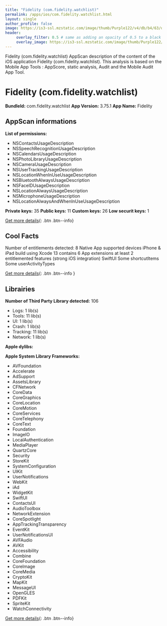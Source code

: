 ```yaml
---
title: "Fidelity (com.fidelity.watchlist)"
permalink: /apps/ios/com.fidelity.watchlist.html
layout: single
author_profile: false
image: https://is3-ssl.mzstatic.com/image/thumb/Purple122/v4/db/b4/63/dbb463da-5bd3-ad16-a69f-11d9037083c2/AppIcon-0-1x_U007emarketing-0-7-0-85-220.png/512x512bb.jpg
header: 
     overlay_filter: 0.5 # same as adding an opacity of 0.5 to a black background
     overlay_image: https://is3-ssl.mzstatic.com/image/thumb/Purple122/v4/db/b4/63/dbb463da-5bd3-ad16-a69f-11d9037083c2/AppIcon-0-1x_U007emarketing-0-7-0-85-220.png/512x512bb.jpg
---
```

Fidelity (com.fidelity.watchlist) AppScan description of the content of the iOS application Fidelity (com.fidelity.watchlist). This analysis is based on the Mobile App Tools : AppScore, static analysis, Audit and the Mobile Audit App Tool.

# Fidelity (com.fidelity.watchlist)

**BundleId:** com.fidelity.watchlist
**App Version:** 3.75.1
**App Name:** Fidelity


## AppScan informations 

**List of permissions:** 
- NSContactsUsageDescription
- NSSpeechRecognitionUsageDescription
- NSCalendarsUsageDescription
- NSPhotoLibraryUsageDescription
- NSCameraUsageDescription
- NSUserTrackingUsageDescription
- NSLocationWhenInUseUsageDescription
- NSBluetoothAlwaysUsageDescription
- NSFaceIDUsageDescription
- NSLocationAlwaysUsageDescription
- NSMicrophoneUsageDescription
- NSLocationAlwaysAndWhenInUseUsageDescription
  
  
**Private keys:** 35
**Public keys:** 11
**Custom keys:** 26
**Low securit keys:** 1
  
[Get more details](/pricing.html){: .btn .btn--info}

## Cool Facts

Number of entitlements detected: 8
Native App
supported devices iPhone & iPad
build using Xcode 13
contains 6 App extensions
at least 2 entitlemented features (strong iOS integration)
SwiftUI
Some shortcutItems 
Some userActivityTypes
  
[Get more details](/pricing.html){: .btn .btn--info }

## Librairies 
**Number of Third Party Library detected:** 106
- Logs: 1 lib(s)
- Tools: 11 lib(s)
- UI: 1 lib(s)
- Crash: 1 lib(s)
- Tracking: 11 lib(s)
- Network: 1 lib(s)


**Apple dylibs:**


**Apple System Library Frameworks:**
- AVFoundation
- Accelerate
- AdSupport
- AssetsLibrary
- CFNetwork
- CoreData
- CoreGraphics
- CoreLocation
- CoreMotion
- CoreServices
- CoreTelephony
- CoreText
- Foundation
- ImageIO
- LocalAuthentication
- MediaPlayer
- QuartzCore
- Security
- StoreKit
- SystemConfiguration
- UIKit
- UserNotifications
- WebKit
- iAd
- WidgetKit
- SwiftUI
- ContactsUI
- AudioToolbox
- NetworkExtension
- CoreSpotlight
- AppTrackingTransparency
- EventKit
- UserNotificationsUI
- AVFAudio
- AVKit
- Accessibility
- Combine
- CoreFoundation
- CoreImage
- CoreMedia
- CryptoKit
- MapKit
- MessageUI
- OpenGLES
- PDFKit
- SpriteKit
- WatchConnectivity


  
[Get more details](/pricing.html){: .btn .btn--info}

